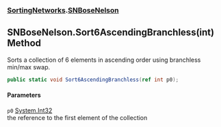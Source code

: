 ### [SortingNetworks](SortingNetworks.md 'SortingNetworks').[SNBoseNelson](SortingNetworks_SNBoseNelson.md 'SortingNetworks.SNBoseNelson')
## SNBoseNelson.Sort6AscendingBranchless(int) Method
Sorts a collection of 6 elements in ascending order using branchless min/max swap.  
```csharp
public static void Sort6AscendingBranchless(ref int p0);
```
#### Parameters
<a name='SortingNetworks_SNBoseNelson_Sort6AscendingBranchless(int)_p0'></a>
`p0` [System.Int32](https://docs.microsoft.com/en-us/dotnet/api/System.Int32 'System.Int32')  
the reference to the first element of the collection
  
